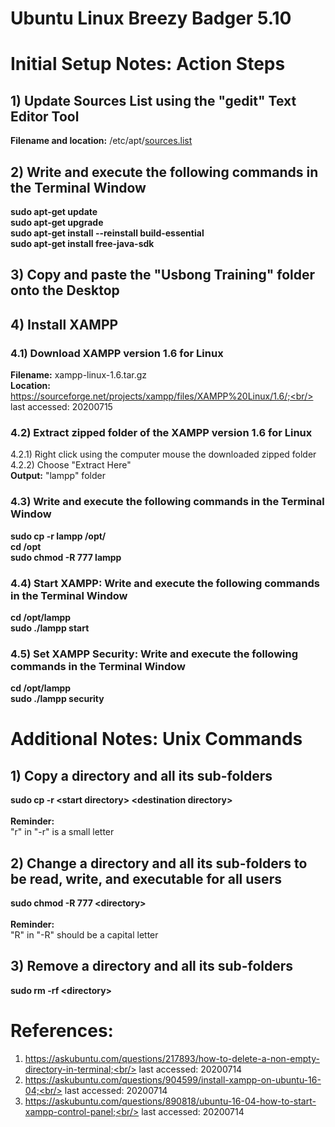 # Ubuntu Linux Breezy Badger 5.10
# Initial Setup Notes: Action Steps

## 1) Update Sources List using the "gedit" Text Editor Tool
<b>Filename and location:</b> /etc/apt/[sources.list](https://github.com/usbong/documentation/blob/master/Usbong/hardware%20software%20integration/Operating%20System%20(OS)/res/Ubuntu%20Linux%20Breezy%20Badger%205.10/sources.list)
## 2) Write and execute the following commands in the Terminal Window
<b>sudo apt-get update</b><br/>
<b>sudo apt-get upgrade</b><br/>
<b>sudo apt-get install --reinstall build-essential</b><br/>
<b>sudo apt-get install free-java-sdk</b><br/>
## 3) Copy and paste the "Usbong Training" folder onto the Desktop

## 4) Install XAMPP
### 4.1) Download XAMPP version 1.6 for Linux
<b>Filename:</b> xampp-linux-1.6.tar.gz<br/>
<b>Location:</b> https://sourceforge.net/projects/xampp/files/XAMPP%20Linux/1.6/;<br/>
last accessed: 20200715
### 4.2) Extract zipped folder of the XAMPP version 1.6 for Linux
4.2.1) Right click using the computer mouse the downloaded zipped folder<br/>
4.2.2) Choose "Extract Here"<br/>
<b>Output:</b>
"lampp" folder
### 4.3) Write and execute the following commands in the Terminal Window
<b>sudo cp -r lampp /opt/</b><br/>
<b>cd /opt</b><br/>
<b>sudo chmod -R 777 lampp</b><br/>
### 4.4) Start XAMPP: Write and execute the following commands in the Terminal Window
<b>cd /opt/lampp</b><br/>
<b>sudo ./lampp start</b><br/>
### 4.5) Set XAMPP Security: Write and execute the following commands in the Terminal Window
<b>cd /opt/lampp</b><br/>
<b>sudo ./lampp security</b><br/>

# Additional Notes: Unix Commands
## 1) Copy a directory and all its sub-folders
<b>sudo cp -r \<start directory> \<destination directory></b>
<br/><br/>
<b>Reminder:</b><br/>
"r" in "-r" is a small letter

## 2) Change a directory and all its sub-folders to be read, write, and executable for all users
<b>sudo chmod -R 777 \<directory></b>
<br/><br/>
<b>Reminder:</b><br/>
"R" in "-R" should be a capital letter

## 3) Remove a directory and all its sub-folders
<b>sudo rm -rf \<directory></b>

# References:
1) https://askubuntu.com/questions/217893/how-to-delete-a-non-empty-directory-in-terminal;<br/>
last accessed: 20200714
2) https://askubuntu.com/questions/904599/install-xampp-on-ubuntu-16-04;<br/>
last accessed: 20200714
3) https://askubuntu.com/questions/890818/ubuntu-16-04-how-to-start-xampp-control-panel;<br/>
last accessed: 20200714
